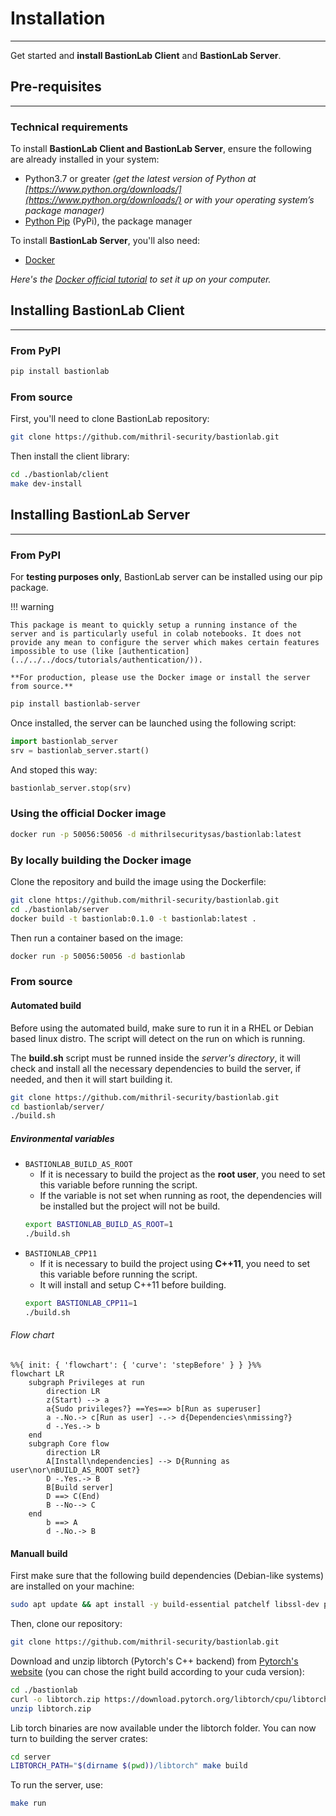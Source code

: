 # Installation
____________________________________________

Get started and **install BastionLab Client** and **BastionLab Server**.

## Pre-requisites
___________________________________________

### Technical requirements

To install **BastionLab Client and BastionLab Server**, ensure the following are already installed in your system:

- Python3.7 or greater *(get the latest version of Python at [https://www.python.org/downloads/](https://www.python.org/downloads/) or with your operating system’s package manager)*
- [Python Pip](https://pypi.org/project/pip/) (PyPi), the package manager

To install **BastionLab Server**, you'll also need:

- [Docker](https://www.docker.com/) 

*Here's the [Docker official tutorial](https://docker-curriculum.com/) to set it up on your computer.*

## Installing BastionLab Client
_____________________________________________

### From PyPI

```bash
pip install bastionlab
```

### From source

First, you'll need to clone BastionLab repository:
```bash
git clone https://github.com/mithril-security/bastionlab.git
```
Then install the client library:
```bash
cd ./bastionlab/client
make dev-install
```

## Installing BastionLab Server
______________________________________________

### From PyPI

For **testing purposes only**, BastionLab server can be installed using our pip package.

!!! warning

	This package is meant to quickly setup a running instance of the server and is particularly useful in colab notebooks. It does not provide any mean to configure the server which makes certain features impossible to use (like [authentication](../../../docs/tutorials/authentication/)).

	**For production, please use the Docker image or install the server from source.**
    
```bash
pip install bastionlab-server
```

Once installed, the server can be launched using the following script:

```py
import bastionlab_server
srv = bastionlab_server.start()
```

And stoped this way:

```py
bastionlab_server.stop(srv)
```

### Using the official Docker image

```bash
docker run -p 50056:50056 -d mithrilsecuritysas/bastionlab:latest
```

### By locally building the Docker image

Clone the repository and build the image using the Dockerfile:
```bash
git clone https://github.com/mithril-security/bastionlab.git
cd ./bastionlab/server
docker build -t bastionlab:0.1.0 -t bastionlab:latest .
```
Then run a container based on the image:
```bash
docker run -p 50056:50056 -d bastionlab
```

### From source

#### Automated build
Before using the automated build, make sure to run it in a RHEL or Debian based linux distro. The script will detect on the run on which is running.

The **build.sh** script must be runned inside the *server's directory*, it will check and install all the necessary dependencies to build the server, if needed, and then it will start building it.

```bash
git clone https://github.com/mithril-security/bastionlab.git
cd bastionlab/server/
./build.sh
```
##### Environmental variables
- `BASTIONLAB_BUILD_AS_ROOT`
  - If it is necessary to build the project as the **root user**, you need to set this variable before running the script.
  - If the variable is not set when running as root, the dependencies will be installed but the project will not be build.
  ```bash
  export BASTIONLAB_BUILD_AS_ROOT=1
  ./build.sh
  ```
- `BASTIONLAB_CPP11`
  - If it is necessary to build the project using **C++11**, you need to set this variable before running the script. 
  - It will install and setup C++11 before building. 
  ```bash
  export BASTIONLAB_CPP11=1
  ./build.sh
  ```

###### Flow chart
```mermaid
%%{ init: { 'flowchart': { 'curve': 'stepBefore' } } }%%
flowchart LR
    subgraph Privileges at run
        direction LR
        z(Start) --> a
        a{Sudo privileges?} ==Yes==> b[Run as superuser]
        a -.No.-> c[Run as user] -.-> d{Dependencies\nmissing?}
        d -.Yes.-> b
    end
    subgraph Core flow
        direction LR
        A[Install\ndependencies] --> D{Running as user\nor\nBUILD_AS_ROOT set?}
        D -.Yes.-> B
        B[Build server]
        D ==> C(End)
        B --No--> C
    end
        b ==> A
        d -.No.-> B
```


#### Manuall build

First make sure that the following build dependencies (Debian-like systems) are installed on your machine:
```bash
sudo apt update && apt install -y build-essential patchelf libssl-dev pkg-config curl unzip
```

Then, clone our repository:
```bash
git clone https://github.com/mithril-security/bastionlab.git
```
Download and unzip libtorch (Pytorch's C++ backend) from [Pytorch's website](https://pytorch.org/) (you can chose the right build according to your cuda version):
```bash
cd ./bastionlab
curl -o libtorch.zip https://download.pytorch.org/libtorch/cpu/libtorch-cxx11-abi-shared-with-deps-1.12.1%2Bcpu.zip
unzip libtorch.zip
```
Lib torch binaries are now available under the libtorch folder. You can now turn to building the server crates:
```bash
cd server
LIBTORCH_PATH="$(dirname $(pwd))/libtorch" make build
```

To run the server, use:
```bash
make run
```
